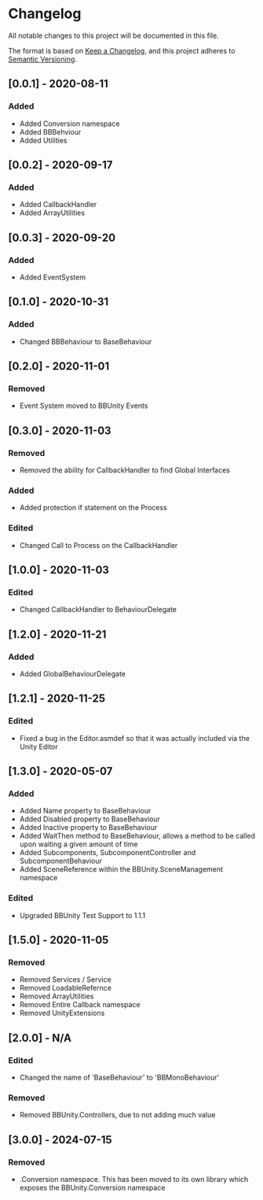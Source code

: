 # Changelog

All notable changes to this project will be documented in this file.

The format is based on [Keep a Changelog](https://keepachangelog.com/en/1.0.0/),
and this project adheres to [Semantic Versioning](https://semver.org/spec/v2.0.0.html).

## [0.0.1] - 2020-08-11
### Added

- Added Conversion namespace
- Added BBBehviour
- Added Utilities

## [0.0.2] - 2020-09-17
### Added

- Added CallbackHandler
- Added ArrayUtilities

## [0.0.3] - 2020-09-20
### Added

- Added EventSystem

## [0.1.0] - 2020-10-31
### Added

- Changed BBBehaviour to BaseBehaviour

## [0.2.0] - 2020-11-01
### Removed 

- Event System moved to BBUnity Events

## [0.3.0] - 2020-11-03
### Removed 

- Removed the ability for CallbackHandler to find Global Interfaces

### Added 

- Added protection if statement on the Process

### Edited

- Changed Call to Process on the CallbackHandler

## [1.0.0] - 2020-11-03

### Edited

- Changed CallbackHandler to BehaviourDelegate

## [1.2.0] - 2020-11-21

### Added

- Added GlobalBehaviourDelegate

## [1.2.1] - 2020-11-25

### Edited

- Fixed a bug in the Editor.asmdef so that it was actually included via the Unity Editor

## [1.3.0] - 2020-05-07

### Added

- Added Name property to BaseBehaviour
- Added Disabled property to BaseBehaviour
- Added Inactive property to BaseBehaviour
- Added WaitThen method to BaseBehaviour, allows a method to be called upon waiting a given amount of time
- Added Subcomponents, SubcomponentController and SubcomponentBehaviour
- Added SceneReference within the BBUnity.SceneManagement namespace

### Edited

- Upgraded BBUnity Test Support to 1.1.1


## [1.5.0] - 2020-11-05

### Removed

- Removed Services / Service
- Removed LoadableRefernce
- Removed ArrayUtilities
- Removed Entire Callback namespace
- Removed UnityExtensions

## [2.0.0] - N/A

### Edited

- Changed the name of 'BaseBehaviour' to 'BBMonoBehaviour'

### Removed 

- Removed BBUnity.Controllers, due to not adding much value

## [3.0.0] - 2024-07-15

### Removed

- .Conversion namespace. This has been moved to its own library which exposes the BBUnity.Conversion namespace